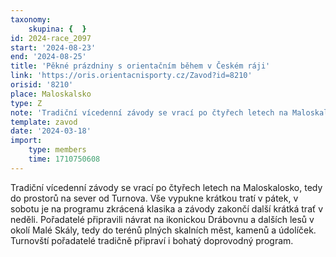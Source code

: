 ```yaml
---
taxonomy:
    skupina: {  }
id: 2024-race_2097
start: '2024-08-23'
end: '2024-08-25'
title: 'Pěkné prázdniny s orientačním během v Českém ráji'
link: 'https://oris.orientacnisporty.cz/Zavod?id=8210'
orisid: '8210'
place: Maloskalsko
type: Z
note: 'Tradiční vícedenní závody se vrací po čtyřech letech na Maloskalosko, tedy do prostorů na sever od Turnova. Vše vypukne krátkou tratí v pátek, v sobotu je na programu zkrácená klasika a závody zakončí další krátká trať v neděli. Pořadatelé připravili návrat na ikonickou Drábovnu a dalších lesů v okolí Malé Skály, tedy do terénů plných skalních měst, kamenů a údolíček. Turnovští pořadatelé tradičně připraví i bohatý doprovodný program. '
template: zavod
date: '2024-03-18'
import:
    type: members
    time: 1710750608
---
```


Tradiční vícedenní závody se vrací po čtyřech letech na Maloskalosko, tedy do prostorů na sever od Turnova. Vše vypukne krátkou tratí v pátek, v sobotu je na programu zkrácená klasika a závody zakončí další krátká trať v neděli. Pořadatelé připravili návrat na ikonickou Drábovnu a dalších lesů v okolí Malé Skály, tedy do terénů plných skalních měst, kamenů a údolíček. Turnovští pořadatelé tradičně připraví i bohatý doprovodný program. 
